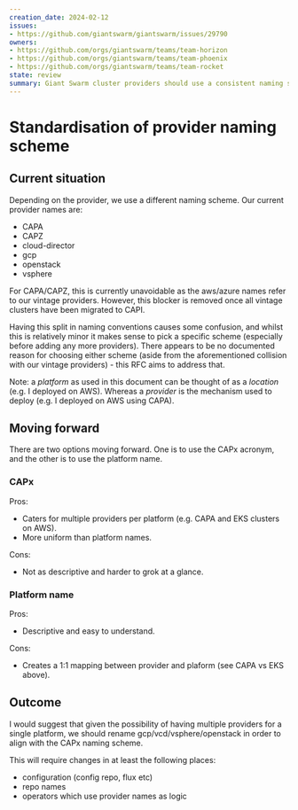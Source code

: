 ```yaml
---
creation_date: 2024-02-12
issues:
- https://github.com/giantswarm/giantswarm/issues/29790
owners:
- https://github.com/orgs/giantswarm/teams/team-horizon
- https://github.com/orgs/giantswarm/teams/team-phoenix
- https://github.com/orgs/giantswarm/teams/team-rocket
state: review
summary: Giant Swarm cluster providers should use a consistent naming scheme across all platforms.
---
```


# Standardisation of provider naming scheme

## Current situation

Depending on the provider, we use a different naming scheme. Our current provider names are:

- CAPA
- CAPZ
- cloud-director
- gcp
- openstack
- vsphere

For CAPA/CAPZ, this is currently unavoidable as the aws/azure names refer to our vintage providers. However, this blocker is removed once all vintage clusters have been migrated to CAPI.

Having this split in naming conventions causes some confusion, and whilst this is relatively minor it makes sense to pick a specific scheme (especially before adding any more providers). There appears to be no documented reason for choosing either scheme (aside from the aforementioned collision with our vintage providers) - this RFC aims to address that.

Note: a _platform_ as used in this document can be thought of as a _location_ (e.g. I deployed on AWS). Whereas a _provider_ is the mechanism used to deploy (e.g. I deployed on AWS using CAPA).

## Moving forward

There are two options moving forward. One is to use the CAPx acronym, and the other is to use the platform name.

### CAPx

Pros:

- Caters for multiple providers per platform (e.g. CAPA and EKS clusters on AWS).
- More uniform than platform names.

Cons:

- Not as descriptive and harder to grok at a glance.

### Platform name

Pros:

- Descriptive and easy to understand.

Cons:

- Creates a 1:1 mapping between provider and plaform (see CAPA vs EKS above).

## Outcome

I would suggest that given the possibility of having multiple providers for a single platform, we should rename gcp/vcd/vsphere/openstack in order to align with the CAPx naming scheme.

This will require changes in at least the following places:

- configuration (config repo, flux etc)
- repo names
- operators which use provider names as logic
